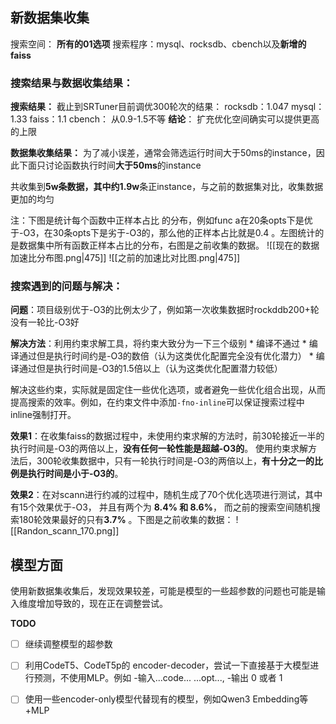 ## 新数据集收集

搜索空间： **所有的01选项**
搜索程序：mysql、rocksdb、cbench以及**新增的faiss**

### 搜索结果与数据收集结果：
**搜索结果：**
截止到SRTuner目前调优300轮次的结果：
rocksdb：1.047 
mysql： 1.33 
faiss：1.1
cbench： 从0.9-1.5不等
**结论**： 扩充优化空间确实可以提供更高的上限


**数据集收集结果：**
为了减小误差，通常会筛选运行时间大于50ms的instance，因此下面只讨论函数执行时间**大于50ms**的instance

共收集到**5w条数据，其中约1.9w**条正instance，与之前的数据集对比，收集数据更加的均匀

注：下图是统计每个函数中正样本占比 的分布，例如func a在20条opts下是优于-O3，在30条opts下是劣于-O3的，那么他的正样本占比就是0.4 。左图统计的是数据集中所有函数正样本占比的分布，右图是之前收集的数据。
![[现在的数据加速比分布图.png|475]]  ![[之前的加速比对比图.png|475]]


### 搜索遇到的问题与解决：
**问题**：项目级别优于-O3的比例太少了，例如第一次收集数据时rockddb200+轮没有一轮比-O3好

**解决方法**：利用约束求解工具，将约束大致分为一下三个级别
	* 编译不通过
	* 编译通过但是执行时间约是-O3的数倍（认为这类优化配置完全没有优化潜力）
	* 编译通过但是执行时间是-O3的1.5倍以上（认为这类优化配置潜力较低）

解决这些约束，实际就是固定住一些优化选项，或者避免一些优化组合出现，从而提高搜索的效率。例如，在约束文件中添加`-fno-inline`可以保证搜索过程中inline强制打开。

**效果1**：在收集faiss的数据过程中，未使用约束求解的方法时，前30轮接近一半的执行时间是-O3的两倍以上，**没有任何一轮性能是超越-O3的**。  使用约束求解方法后，300轮收集数据中，只有一轮执行时间是-O3的两倍以上，**有十分之一的比例是执行时间是小于-O3的**。


**效果2**：在对scann进行约减的过程中，随机生成了70个优化选项进行测试，其中有15个效果优于-O3， 并且有两个为 **8.4%  和 8.6%**， 而之前的搜索空间随机搜索180轮效果最好的只有**3.7%** 。下图是之前收集的数据：
![[Randon_scann_170.png]]

## 模型方面
使用新数据集收集后，发现效果较差，可能是模型的一些超参数的问题也可能是输入维度增加导致的，现在正在调整尝试。

**TODO**
- [ ] 继续调整模型的超参数
- [ ] 利用CodeT5、CodeT5p的 encoder-decoder，尝试一下直接基于大模型进行预测，不使用MLP。例如
	-输入</code>...code...</code> </opt>...opt...</opt>, 
	-输出 0 或者 1
	
- [ ] 使用一些encoder-only模型代替现有的模型，例如Qwen3 Embedding等+MLP